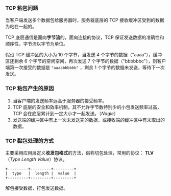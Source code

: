 ### TCP 粘包问题

当客户端发送多个数据包给服务器时，服务器底层的 TCP 接收缓冲区受到的数据为粘在一起的。

TCP 底层通信是面向**字节流**的，面向连接的协议，TCP 保证发送数据的准确性和顺序性，字节流以字节为单位。

假设 TCP 缓冲区的大小为 10 个字节，当发送 4 个字节的数据（"aaaa"），缓冲区还剩余 6 个字节的空闲空间，再次发送 7 个字节的数据（"bbbbbbc"），则客户端第一次接受的数据是 `"aaaabbbbbb"` ，剩余 1 个字节的数据未发送，等待下一次发送。

### TCP 粘包产生的原因

1. 当客户端的发送频率远高于服务器的接受频率。
2. TCP 底层的安全和效率机制，其不允许字节数特别少的小包发送频率过高，TCP 会在底层累计到一定大小才一起发送。（*Nagle*）
3. 发送端的缓冲区中有上一次未发送完的数据，或接收端的缓冲区中有未取出的数据。

### TCP 黏包处理的方式

主要采用应用层定义**收发包格式**的方法，俗称切包处理，常用的协议： **TLV**（*Type Length Value*）协议。

```
+---------+---------+---------+
|  type   |  length |  value  |
+---------+---------+---------+
```

解包接受数据，打包发送数据。

